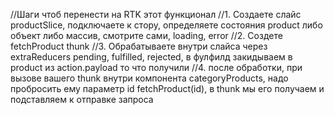 //Шаги чтоб перенести на RTK этот функционал
    //1. Создаете слайс productSlice, подключаете к стору, определяете состояния product либо объект либо массив, смотрите сами, loading, error
    //2. Создете fetchProduct thunk
    //3. Обрабатываете внутри слайса через extraReducers pending, fulfilled, rejected, в фулфилд закидываем в product из action.payload то что получили
    //4. после обработки, при вызове вашего thunk внутри компонента categoryProducts, надо пробросить ему параметр id fetchProduct(id), в thunk мы его получаем и подставляем к отправке запроса
